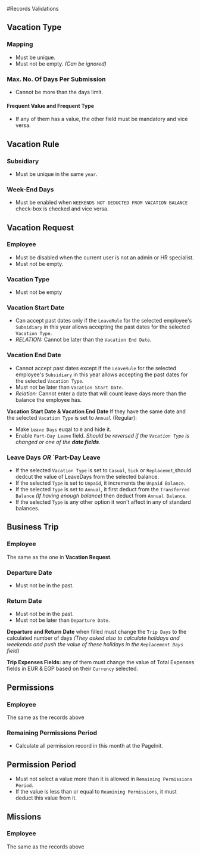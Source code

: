 #Records Validations


## Vacation Type

### Mapping
- Must be unique.
- Must not be empty. *(Can be ignored)*
### Max. No. Of Days Per Submission
- Cannot be more than the days limit.
#### Frequent Value and Frequent Type
- If any of them has a value, the other field must be mandatory and vice versa.



## Vacation Rule

### Subsidiary
- Must be unique in the same `year`.
### Week-End Days
- Must be enabled when `WEEKENDS NOT DEDUCTED FROM VACATION BALANCE` check-box is checked and vice versa.


## Vacation Request

### Employee
- Must be disabled when the current user is not an admin or HR specialist.
- Must not be empty.

### Vacation Type
- Must not be empty

### Vacation Start Date
- Can accept past dates only if the `LeaveRule` for the selected employee's `Subsidiary` in this year allows accepting the past dates for the selected `Vacation Type`.
- *RELATION:* Cannot be later than the `Vacation End Date`.

### Vacation End Date
- Cannot accept past dates except if the `LeaveRule` for the selected employee's `Subsidiary` in this year allows accepting the past dates for the selected `Vacation Type`.
- Must not be later than `Vacation Start Date`.
- *Relation:* Cannot enter a date that will count leave days more than the balance the employee has.

**Vacation Start Date & Vacation End Date**
If they have the same date and the selected `Vacation Type` is set to `Annual` (Regular):
- Make `Leave Days` euqal to `0` and hide it.
- Enable `Part-Day Leave` field.
*Should be reversed if the `Vacation Type` is changed or one of the **date fields**.*

### Leave Days *OR* `Part-Day Leave
- If the selected `Vacation Type` is set to `Casual`, `Sick` or `Replacemet`,should dedcut the value of LeaveDays from the selected balance.
- If the selected `Type` is set to `Unpaid`, it increments the `Unpaid Balance`.
- If the selected `Type` is set to `Annual`, it first deduct from the `Transferred Balance` *(If having enough balance)* then deduct from `Annual Balance`.
- If the selected `Type` is any other option it won't affect in any of standard balances.




## Business Trip

### Employee
The same as the one in **Vacation Request**.

### Departure Date
- Must not be in the past.

### Return Date
- Must not be in the past.
- Must not be later than `Departure Date`.

**Departure and Return Date** when filled must change the `Trip Days` to the calculated number of days *(They asked also to calculate holidays and weekends and push the value of these holidays in the `Replacement Days` field)*

**Trip Expenses Fields:** any of them must change the value of Total Expenses fields in EUR & EGP based on their `Currency` selected.




## Permissions

### Employee
The same as the records above

### Remaining Permissions Period
- Calculate all permission record in this month at the PageInit.

## Permission Period
- Must not select a value more than it is allowed in `Remaining Permissions Period`.
- If the value is less than or equal to `Reamining Permissions`, it must deduct this value from it.



## Missions
### Employee
The same as the records above